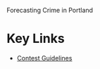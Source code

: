 Forecasting Crime in Portland

# Key Links

* [Contest Guidelines](http://www.nij.gov/funding/Pages/fy16-crime-forecasting-challenge.aspx)

